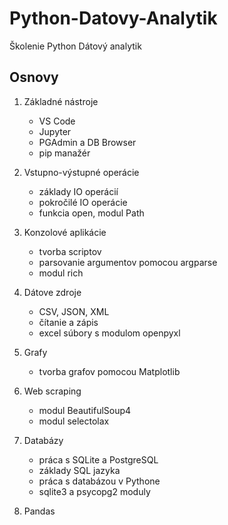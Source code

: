 # Python-Datovy-Analytik
Školenie Python Dátový analytik

## Osnovy

1. Základné nástroje
   - VS Code
   - Jupyter
   - PGAdmin a DB Browser
   - pip manažér

2. Vstupno-výstupné operácie
   - základy IO operácií
   - pokročilé IO operácie
   - funkcia open, modul Path

3. Konzolové aplikácie
   - tvorba scriptov
   - parsovanie argumentov pomocou argparse
   - modul rich
   
4.  Dátove zdroje
    - CSV, JSON, XML
    - čítanie a zápis
    - excel súbory s modulom openpyxl

5. Grafy
    - tvorba grafov pomocou Matplotlib
  
6. Web scraping
   - modul BeautifulSoup4
   - modul selectolax  

7. Databázy
   - práca s SQLite a PostgreSQL
   - základy SQL jazyka
   - práca s databázou v Pythone
   - sqlite3 a psycopg2 moduly
  
8. Pandas
   
